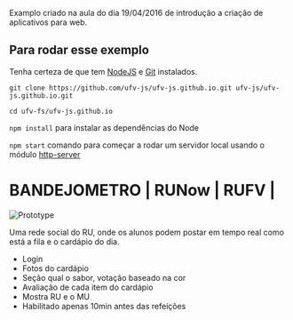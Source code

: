 Examplo criado na aula do dia 19/04/2016 de introdução a criação de aplicativos para web. 

## Para rodar esse exemplo

Tenha certeza de que tem [NodeJS](https://nodejs.org) e [Git]() instalados.

`git clone https://github.com/ufv-js/ufv-js.github.io.git ufv-js/ufv-js.github.io.git`

`cd ufv-fs/ufv-js.github.io`

`npm install` para instalar as dependências do Node

`npm start` comando para começar a rodar um servidor local usando o módulo [http-server](https://github.com/indexzero/http-server)

# BANDEJOMETRO | RUNow | RUFV | 

![Prototype](https://github.com/web-vicosa/web-vicosa.github.io/blob/master/assets/prototype.jpg)

Uma rede social do RU, onde os alunos podem postar em tempo real como está a fila e o cardápio do dia. 

- Login
- Fotos do cardápio
- Seção qual o sabor, votação baseado na cor
- Avaliação de cada item do cardápio
- Mostra RU e o MU
- Habilitado apenas 10min antes das refeições
